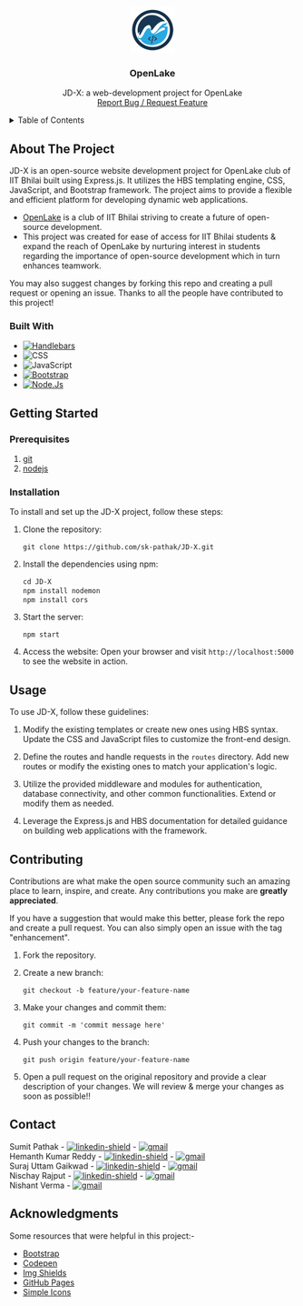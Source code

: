 <br />
<div align="center">
  <a href="https://github.com/sk-pathak/JD-X">
    <img src="public/resources/logo.png" alt="Logo" width="80" height="80">
  </a>

  <h3 align="center">OpenLake</h3>

  <p align="center">
    JD-X: a web-development project for OpenLake
    <br />
    <a href="https://github.com/sk-pathak/JD-X/issues">Report Bug / Request Feature</a>
  </p>
</div>


<details>
  <summary>Table of Contents</summary>
  <ol>
    <li>
      <a href="#about-the-project">About The Project</a>
      <ul>
        <li><a href="#built-with">Built With</a></li>
      </ul>
    </li>
    <li>
      <a href="#getting-started">Getting Started</a>
      <ul>
        <li><a href="#prerequisites">Prerequisites</a></li>
        <li><a href="#installation">Installation</a></li>
      </ul>
    </li>
    <li><a href="#usage">Usage</a></li>
    <li><a href="#contributing">Contributing</a></li>
    <li><a href="#contact">Contact</a></li>
    <li><a href="#acknowledgments">Acknowledgments</a></li>
  </ol>
</details>


## About The Project

JD-X is an open-source website development project for OpenLake club of IIT Bhilai built using Express.js. It utilizes the HBS templating engine, CSS, JavaScript, and Bootstrap framework. The project aims to provide a flexible and efficient platform for developing dynamic web applications.

* <a href="https://github.com/OpenLake">OpenLake</a> is a club of IIT Bhilai striving to create a future of open-source development.
* This project was created for ease of access for IIT Bhilai students & expand the reach of OpenLake by nurturing interest in students regarding the importance of open-source development which in turn enhances teamwork.
  
You may also suggest changes by forking this repo and creating a pull request or opening an issue. Thanks to all the people have contributed to this project!


### Built With

* [![Handlebars]](https://handlebarsjs.com/)
* ![CSS]
* ![JavaScript]
* [![Bootstrap]](getbootstrap.com)
* [![Node.Js]](https://nodejs.org/en)



## Getting Started

### Prerequisites

1. <a href="https://git-scm.com/downloads">git</a>
3. <a href="https://nodejs.org/en/download">nodejs</a>

### Installation
To install and set up the JD-X project, follow these steps:

1. Clone the repository:
   ```
   git clone https://github.com/sk-pathak/JD-X.git
   ```

2. Install the dependencies using npm:
   ```
   cd JD-X
   npm install nodemon
   npm install cors
   ```

3. Start the server:
   ```
   npm start
   ```

4. Access the website:
   Open your browser and visit `http://localhost:5000` to see the website in action.


## Usage

To use JD-X, follow these guidelines:

1. Modify the existing templates or create new ones using HBS syntax. Update the CSS and JavaScript files to customize the front-end design.

2. Define the routes and handle requests in the `routes` directory. Add new routes or modify the existing ones to match your application's logic.

3. Utilize the provided middleware and modules for authentication, database connectivity, and other common functionalities. Extend or modify them as needed.

4. Leverage the Express.js and HBS documentation for detailed guidance on building web applications with the framework.


## Contributing

Contributions are what make the open source community such an amazing place to learn, inspire, and create. Any contributions you make are **greatly appreciated**.

If you have a suggestion that would make this better, please fork the repo and create a pull request. You can also simply open an issue with the tag "enhancement".

1. Fork the repository.

2. Create a new branch:
   ```
   git checkout -b feature/your-feature-name
   ```

3. Make your changes and commit them:
   ```
   git commit -m 'commit message here'
   ```

4. Push your changes to the branch:
   ```
   git push origin feature/your-feature-name
   ```

5. Open a pull request on the original repository and provide a clear description of your changes. We will review & merge your changes as soon as possible!!


## Contact
Sumit Pathak - [![linkedin-shield]](https://www.linkedin.com/in/sumit-pathak-bb0a5314b) - [![gmail]](mailto:sumitpathak2002@gmail.com)
<br>
Hemanth Kumar Reddy - [![linkedin-shield]](https://www.linkedin.com/in/hemanth-kumar-reddy-89668b252/) - [![gmail]](mailto:punetihemanth@iitbhilai.ac.in)
<br>
Suraj Uttam Gaikwad - [![linkedin-shield]](https://www.linkedin.com/in/suraj-uttam-gaikwad-50a96425b) - [![gmail]](mailto:surajutt@iitbhilai.ac.in)
<br>
Nischay Rajput - [![linkedin-shield]](https://www.linkedin.com/in/nishchay-rajput-83969a264) - [![gmail]](mailto:nishchayr@iitbhilai.ac.in)
<br>
Nishant Verma - [![gmail]](mailto:nishantv@iitbhilai.ac.in)


## Acknowledgments

Some resources that were helpful in this project:-

* [Bootstrap](https://getbootstrap.com/)
* [Codepen](https://codepen.io/)
* [Img Shields](https://shields.io)
* [GitHub Pages](https://pages.github.com)
* [Simple Icons](https://simpleicons.org)


[gmail]: https://img.shields.io/badge/-Gmail-EA4335?logo=gmail&logoColor=black
[linkedin-shield]: https://img.shields.io/badge/-LinkedIn-0A66C2?logo=linkedin&logoColor=black
[Handlebars]: https://img.shields.io/badge/-Handlebars-000000?logo=handlebarsdotjs&logoColor=white
[CSS]: https://img.shields.io/badge/-CSS-1572B6?logo=css3&logoColor=black
[JavaScript]: https://img.shields.io/badge/-JavsScript-F7DF1E?logo=javascript&logoColor=black
[Node.js]: https://img.shields.io/badge/-Node.Js-339933?logo=nodedotjs&logoColor=black
[Bootstrap]: https://img.shields.io/badge/-Bootstrap-7952B3?logo=bootstrap&logoColor=black
